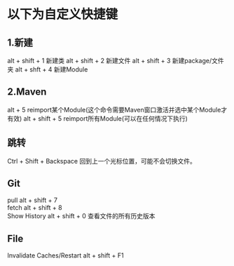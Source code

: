 # 以下为自定义快捷键

## 1.新建
alt + shift + 1     新建类
alt + shift + 2     新建文件
alt + shift + 3     新建package/文件夹
alt + shft + 4      新建Module

## 2.Maven
alt + 5             reimport某个Module(这个命令需要Maven窗口激活并选中某个Module才有效)
alt + shift + 5     reimport所有Module(可以在任何情况下执行)

## 跳转
Ctrl  + Shift + Backspace           回到上一个光标位置，可能不会切换文件。

## Git
pull                alt + shift + 7     
fetch               alt + shift + 8     
Show History        alt + shift + 0     查看文件的所有历史版本

## File
Invalidate Caches/Restart       alt + shift + F1